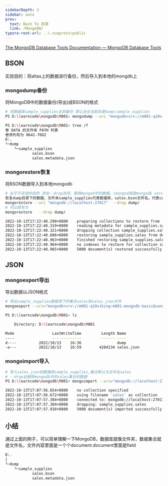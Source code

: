 ```yaml
---
sidebarDepth: 3
sidebar: auto
prev:
  text: Back To 目录
  link: /MongoDB/
typora-root-url: ..\.vuepress\public
---
```




[The MongoDB Database Tools Documentation — MongoDB Database Tools](https://www.mongodb.com/docs/database-tools/)

## BSON

实验目的：将altas上的数据进行备份，然后导入到本地的mongdb上

### mongodump备份

将MongoDB中的数据备份(导出)成BSON的格式

```sh
# 将数据库sample_supplies全部备份 默认会在当前目录dump\sample_supplies
PS D:\learncode\mongodb\M001> mongodump --uri "mongodb+srv://m001-q10viking:m001-mongodb-basic@sandbox.he3gsda.mongodb.net/sample_supplies"
```

```sh
PS D:\learncode\mongodb\M001> tree /f
卷 DATA 的文件夹 PATH 列表
卷序列号为 0641-76D2
D:.
└─dump
    └─sample_supplies
            sales.bson
            sales.metadata.json
```



### mongorestore恢复

将BSON数据导入到本地mongodb

```sh
# 出于于实验的目的 添加--drop选项，删除mongod中的数据，(mongod就是mongodb server service instance的意思)
恢复dump目录下的数据，文件夹sample_supplies代表数据库，sales.bson文件名，代表collection
mongorestore --uri "mongodb://localhost:27017"  --drop dump/
# 可以简写为
mongorestore   --drop dump/
```

```sh
2022-10-13T17:22:40.290+0800    preparing collections to restore from
2022-10-13T17:22:40.319+0800    reading metadata for sample_supplies.sales from dump\sample_supplies\sales.metadata.json
2022-10-13T17:22:40.321+0800    dropping collection sample_supplies.sales before restoring
2022-10-13T17:22:40.606+0800    restoring sample_supplies.sales from dump\sample_supplies\sales.bson
2022-10-13T17:22:40.963+0800    finished restoring sample_supplies.sales (5000 documents, 0 failures)
2022-10-13T17:22:40.964+0800    no indexes to restore for collection sample_supplies.sales
2022-10-13T17:22:40.965+0800    5000 document(s) restored successfully. 0 document(s) failed to restore.
```



## JSON

### mongoexport导出

导出数据以JSON格式

```sh
# 导出sample_supplies数据库下的集合sales到sales.json文件
mongoexport --uri="mongodb+srv://m001-q10viking:m001-mongodb-basic@sandbox.he3gsda.mongodb.net/sample_supplies" --collection=sales --out=sales.json
```

```sh
PS D:\learncode\mongodb\M001> ls

    Directory: D:\learncode\mongodb\M001

Mode                 LastWriteTime         Length Name
----                 -------------         ------ ----
d----          2022/10/13    16:36                dump
-a---          2022/10/13    16:59        4204134 sales.json
```



### mongoimport导入

```sh
# 导入sales.json到数据库sample_supplies,集合默认为文件名sales
# --drop会删除mongodb中的sales集合的数据
PS D:\learncode\mongodb\M001> mongoimport --uri="mongodb://localhost:27017/sample_supplies" --drop sales.json

2022-10-13T17:07:56.654+0800    no collection specified
2022-10-13T17:07:56.672+0800    using filename 'sales' as collection
2022-10-13T17:07:57.304+0800    connected to: mongodb://localhost:27017/sample_supplies
2022-10-13T17:07:57.304+0800    dropping: sample_supplies.sales
2022-10-13T17:07:57.938+0800    5000 document(s) imported successfully. 0 document(s) failed to import.
```



## 小结

通过上面的例子，可以简单理解一下MongoDB，数据库就像文件夹，数据集合就是文件名，文件内容里面是一个个document.document里面是field

```sh
D:.
│
└─dump
    └─sample_supplies
            sales.bson
            sales.metadata.json
```

